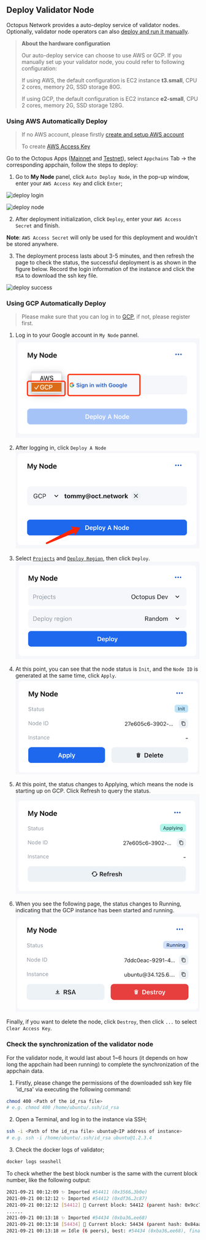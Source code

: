 ## Deploy Validator Node

Octopus Network provides a auto-deploy service of validator nodes. Optionally, validator node operators can also [deploy and run it manually](./validator-deploy-manually.md).

> **About the hardware configuration**
>
> Our auto-deploy service can choose to use AWS or GCP. If you manually set up your validator node, you could refer to following configuration:
>
> If using AWS, the default configuration is EC2 instance **t3.small**, CPU 2 cores, memory 2G, SSD storage 80G.
>
> If using GCP, the default configuration is EC2 instance **e2-small**, CPU 2 cores, memory 2G, SSD storage 128G.


### Using AWS Automatically Deploy

> If no AWS account, please firstly [create and setup AWS account](https://aws.amazon.com/getting-started/guides/setup-environment/?nc1=h_ls)
>
> To create [AWS Access Key](https://docs.aws.amazon.com/IAM/latest/UserGuide/id_credentials_access-keys.html)

Go to the Octopus Apps ([Mainnet](https://mainnet.oct.network) and [Testnet](https://testnet.oct.network)), select `Appchains` Tab ->  the corresponding appchain, follow the steps to deploy:

1. Go to **My Node** panel, click `Auto Deploy Node`, in the pop-up window, enter your `AWS Access Key` and click `Enter`;

![deploy login](../images/maintain/validator_deploy_login.jpg)

![deploy node](../images/maintain/validator_deploy_node.jpg)

2. After deployment initialization, click `Deploy`, enter your `AWS Access Secret` and finish.


**Note**: `AWS Access Secret` will only be used for this deployment and wouldn't be stored anywhere.

3. The deployment process lasts about 3-5 minutes, and then refresh the page to check the status, the successful deployment is as shown in the figure below. Record the login information of the instance and click the `RSA` to download the ssh key file.

![deploy success](../images/maintain/validator_deploy_success.jpg)

### Using GCP Automatically Deploy

> Please make sure that you can log in to [GCP](https://console.cloud.google.com/), if not, please register first.

1. Log in to your Google account in `My Node` pannel.
![gcp-step1](../images/maintain/gcp-step1.png)

2. After logging in, click `Deploy A Node`
![gcp-step2](../images/maintain/gcp-step2.png)

3. Select [`Projects`](https://cloud.google.com/storage/docs/projects) and [`Deploy Region`](https://cloud.google.com/docs/geography-and-regions ), then click `Deploy`.
![gcp-step3](../images/maintain/gcp-step3.png)

4. At this point, you can see that the node status is `Init`, and the `Node ID` is generated at the same time, click `Apply`.
![gcp-step4](../images/maintain/gcp-step4.png)

5. At this point, the status changes to Applying, which means the node is starting up on GCP. Click Refresh to query the status.
![gcp-step5](../images/maintain/gcp-step5.png)

6. When you see the following page, the status changes to Running, indicating that the GCP instance has been started and running.
![gcp-step6](../images/maintain/gcp-step6.png)

Finally, if you want to delete the node, click `Destroy`, then click `...` to select `Clear Access Key`.

### Check the synchronization of the validator node

For the validator node, it would last about 1~6 hours (it depends on how long the appchain had been running) to complete the synchronization of the appchain data.

1. Firstly, please change the permissions of the downloaded ssh key file 'id_rsa' via executing the following command:

```bash
chmod 400 <Path of the id_rsa file>
# e.g. chmod 400 /home/ubuntu/.ssh/id_rsa
```

2. Open a Terminal, and log in to the instance via SSH;

```bash
ssh -i <Path of the id_rsa file> ubuntu@<IP address of instance>
# e.g. ssh -i /home/ubuntu/.ssh/id_rsa ubuntu@1.2.3.4
```

3. Check the docker logs of validator;

```bash
docker logs seashell
```

To check whether the best block number is the same with the current block number, like the following output:

```bash
2021-09-21 00:12:09 ✨ Imported #54411 (0x3566…3b0e)
2021-09-21 00:12:12 ✨ Imported #54412 (0xdf36…2c87)
2021-09-21 00:12:12 [54412] 🐙 Current block: 54412 (parent hash: 0x9cc7f31a20793f50cf885835de0e3977a1e080431ebc002469aa176046ba094a)
......
2021-09-21 00:13:18 ✨ Imported #54434 (0xba36…ee68)
2021-09-21 00:13:18 [54434] 🐙 Current block: 54434 (parent hash: 0x84aa3d1b6455859f9503d6ecc70b50b183141fe08f5b0695357e00fe1d24d915)
2021-09-21 00:13:18 💤 Idle (6 peers), best: #54434 (0xba36…ee68), finalized #54431 (0xd194…b319), ⬇ 22.0kiB/s ⬆ 21.9kiB/s
```